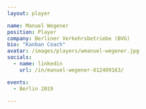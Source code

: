 ```yaml
---
layout: player

name: Manuel Wegener
position: Player
company: Berliner Verkehrsbetriebe (BVG)
bio: "Kanban Coach"
avatar: /images/players/wmanuel-wegener.jpg
socials:
  - name: linkedin
    url: /in/manuel-wegener-812409163/

events:
  - Berlin 2019

---
```

